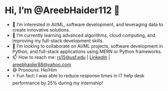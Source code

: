 # Hi, I’m @AreebHaider112 👋

- 👀 I’m interested in AI/ML, software development, and leveraging data to create innovative solutions.
- 🌱 I’m currently learning advanced algorithms, cloud computing, and improving my full-stack development skills.
- 💞️ I’m looking to collaborate on AI/ML projects, software development in Python, and full-stack applications using MERN or Python frameworks.
- 📫 How to reach me: rs15@usf.edu | [LinkedIn](https://www.linkedin.com/in/syedareebrizvi/) | areebhaider88@yahoo.com
- 😄 Pronouns: He/Him
- ⚡ Fun fact: I was able to reduce response times in IT help desk performance by 25% during my internship!

<!---
AreebHaider112/AreebHaider112 is a ✨ special ✨ repository because its `README.md` (this file) appears on your GitHub profile.
You can click the Preview link to take a look at your changes.
--->

